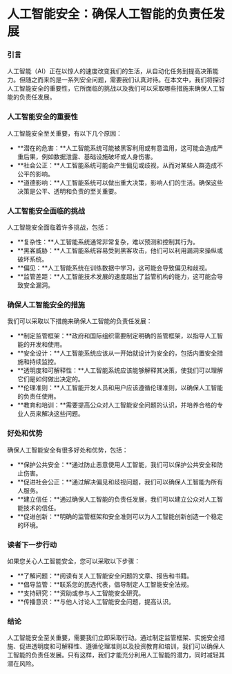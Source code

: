 # 人工智能安全：确保人工智能的负责任发展

### 引言

人工智能（AI）正在以惊人的速度改变我们的生活，从自动化任务到提高决策能力。但随之而来的是一系列安全问题，需要我们认真对待。在本文中，我们将探讨人工智能安全的重要性，它所面临的挑战以及我们可以采取哪些措施来确保人工智能的负责任发展。

### 人工智能安全的重要性

人工智能安全至关重要，有以下几个原因：

- **潜在的危害：**人工智能系统可能被黑客利用或有意滥用，这可能会造成严重后果，例如数据泄露、基础设施破坏或人身伤害。
- **社会公正：**人工智能系统可能会产生偏见或歧视，从而对某些人群造成不公平的影响。
- **道德影响：**人工智能系统可以做出重大决策，影响人们的生活。确保这些决策是公平、透明和负责的至关重要。

### 人工智能安全面临的挑战

人工智能安全面临着许多挑战，包括：

- **复杂性：**人工智能系统通常非常复杂，难以预测和控制其行为。
- **黑客威胁：**人工智能系统容易受到黑客攻击，他们可以利用漏洞来操纵或破坏系统。
- **偏见：**人工智能系统在训练数据中学习，这可能会导致偏见和歧视。
- **监管差距：**人工智能技术发展的速度超出了监管机构的能力，这可能会导致安全漏洞。

### 确保人工智能安全的措施

我们可以采取以下措施来确保人工智能的负责任发展：

- **制定监管框架：**政府和国际组织需要制定明确的监管框架，以指导人工智能的开发和使用。
- **安全设计：**人工智能系统应该从一开始就设计为安全的，包括内置安全措施和持续监控。
- **透明度和可解释性：**人工智能系统应该能够解释其决策，使我们可以理解它们是如何做出决定的。
- **伦理准则：**人工智能开发人员和用户应该遵循伦理准则，以确保人工智能的负责任使用。
- **教育和培训：**需要提高公众对人工智能安全问题的认识，并培养合格的专业人员来解决这些问题。

### 好处和优势

确保人工智能安全有很多好处和优势，包括：

- **保护公共安全：**通过防止恶意使用人工智能，我们可以保护公共安全和防止伤害。
- **促进社会公正：**通过解决偏见和歧视问题，我们可以确保人工智能为所有人服务。
- **建立信任：**通过确保人工智能的负责任发展，我们可以建立公众对人工智能技术的信任。
- **促进创新：**明确的监管框架和安全准则可以为人工智能创新创造一个稳定的环境。

### 读者下一步行动

如果您关心人工智能安全，您可以采取以下步骤：

- **了解问题：**阅读有关人工智能安全问题的文章、报告和书籍。
- **倡导监管：**联系您的民选代表，倡导制定人工智能安全法规。
- **支持研究：**资助或参与人工智能安全研究。
- **传播意识：**与他人讨论人工智能安全问题，提高认识。

### 结论

人工智能安全至关重要，需要我们立即采取行动。通过制定监管框架、实施安全措施、促进透明度和可解释性、遵循伦理准则以及投资教育和培训，我们可以确保人工智能的负责任发展。只有这样，我们才能充分利用人工智能的潜力，同时减轻其潜在风险。
